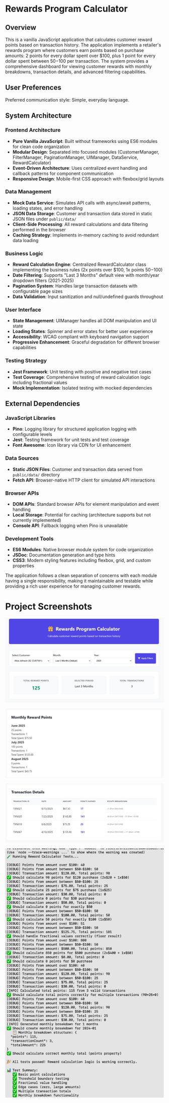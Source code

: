 # Rewards Program Calculator

## Overview

This is a vanilla JavaScript application that calculates customer reward points based on transaction history. The application implements a retailer's rewards program where customers earn points based on purchase amounts: 2 points for every dollar spent over $100, plus 1 point for every dollar spent between $50-$100 per transaction. The system provides a comprehensive dashboard for viewing customer rewards with monthly breakdowns, transaction details, and advanced filtering capabilities.

## User Preferences

Preferred communication style: Simple, everyday language.

## System Architecture

### Frontend Architecture
- **Pure Vanilla JavaScript**: Built without frameworks using ES6 modules for clean code organization
- **Modular Design**: Separated into focused modules (CustomerManager, FilterManager, PaginationManager, UIManager, DataService, RewardCalculator)
- **Event-Driven Architecture**: Uses centralized event handling and callback patterns for component communication
- **Responsive Design**: Mobile-first CSS approach with flexbox/grid layouts

### Data Management
- **Mock Data Service**: Simulates API calls with async/await patterns, loading states, and error handling
- **JSON Data Storage**: Customer and transaction data stored in static JSON files under `public/data/`
- **Client-Side Processing**: All reward calculations and data filtering performed in the browser
- **Caching Strategy**: Implements in-memory caching to avoid redundant data loading

### Business Logic
- **Reward Calculation Engine**: Centralized RewardCalculator class implementing the business rules (2x points over $100, 1x points $50-$100)
- **Date Filtering**: Supports "Last 3 Months" default view with month/year dropdown filters (2021-2025)
- **Pagination System**: Handles large transaction datasets with configurable page sizes
- **Data Validation**: Input sanitization and null/undefined guards throughout

### User Interface
- **State Management**: UIManager handles all DOM manipulation and UI state
- **Loading States**: Spinner and error states for better user experience
- **Accessibility**: WCAG compliant with keyboard navigation support
- **Progressive Enhancement**: Graceful degradation for different browser capabilities

### Testing Strategy
- **Jest Framework**: Unit testing with positive and negative test cases
- **Test Coverage**: Comprehensive testing of reward calculation logic including fractional values
- **Mock Implementation**: Isolated testing with mocked dependencies

## External Dependencies

### JavaScript Libraries
- **Pino**: Logging library for structured application logging with configurable levels
- **Jest**: Testing framework for unit tests and test coverage
- **Font Awesome**: Icon library via CDN for UI enhancement

### Data Sources
- **Static JSON Files**: Customer and transaction data served from `public/data/` directory
- **Fetch API**: Browser-native HTTP client for simulated API interactions

### Browser APIs
- **DOM APIs**: Standard browser APIs for element manipulation and event handling
- **Local Storage**: Potential for caching (architecture supports but not currently implemented)
- **Console API**: Fallback logging when Pino is unavailable

### Development Tools
- **ES6 Modules**: Native browser module system for code organization
- **JSDoc**: Documentation generation and type hints
- **CSS3**: Modern styling features including flexbox, grid, and custom properties

The application follows a clean separation of concerns with each module having a single responsibility, making it maintainable and testable while providing a rich user experience for managing customer rewards.
# Project Screenshots

![Header and Filter](./images/header_filter.jpg)  

![Monthly Reward Points](./images/monthly_rewards.jpg)  

![Transaction Details](./images/transaction_details.jpg)

![Test Result](./images/test_result.jpg)